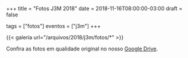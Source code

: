 +++
title = "Fotos J3M 2018"
date = 2018-11-16T08:00:00-03:00
draft = false

tags = ["fotos"]
eventos = ["j3m"]
+++

{{< galeria url="/arquivos/2018/j3m/fotos/*" >}}

Confira as fotos em qualidade original no nosso [Google Drive](https://drive.google.com/drive/folders/1f_kdPJyLp61mFP2NhM8LeKxOTv-mHtN8?usp=sharing).
